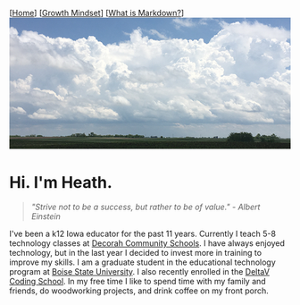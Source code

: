 [[Home](README.md)] [[Growth Mindset](growthmindset.md)] [[What is Markdown?](learning_markdown.md)]
![picture of sky](images/sky.png) 
# Hi. I'm Heath.
> *"Strive not to be a success, but rather to be of value." - Albert Einstein* 

I've been a k12 Iowa educator for the past 11 years.  Currently I teach 5-8 technology classes at [Decorah Community Schools](http://www.decorah.k12.ia.us/).  I have always enjoyed technology, but in the last year I decided to invest more in training to improve my skills.  I am a graduate student in the educational technology program at [Boise State University](https://www.boisestate.edu/education-edtech/).  I also recently enrolled in the [DeltaV Coding School](https://www.deltavcodeschool.com/). In my free time I like to spend time with my family and friends, do woodworking projects, and drink coffee on my front porch.  







